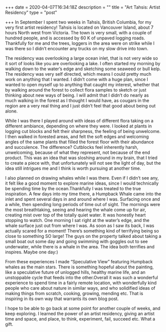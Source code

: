 +++
date = 2020-04-07T16:34:18Z
description = ""
title = "Art Tahsis: Artist Residency"
type = "post"

+++
In September I spent two weeks in Tahsis, British Columbia, for my very first artist residency! Tahsis is located on Vancouver Island, about 7 hours North west from Victoria. The town is very small, with a couple of hundred people, and is accessed by 60 K of unpaved logging roads. Thankfully for me and the trees, loggers in the area were on strike while I was there so I didn’t encounter any trucks on my slow drive into town.

The residency was overlooking a large ocean inlet, that is not very wide so it sort of looks like you are overlooking a lake. I often started my morning by walking down to the water’s edge and sketching some seaweed or bull kelp. The residency was very self directed, which means I could pretty much work on anything that I wanted. I didn’t come with a huge plan, since I wanted to open myself up to anything that caught my interest, whether that by walking around the forest to collect flora samples to sketch or just thinking about new ways of being. I will admit that I didn’t do nearly as much walking in the forest as I thought I would have, as cougars in the region are a very real thing and I just didn’t feel that good about being out alone.

While I was there I played around with ideas of different flora taking on a different ambiance, depending on where they were. I looked at plants in logging cut blocks and felt their sharpness, the feeling of being unwelcome. I then walked in forested areas, and felt the soft edges and welcoming angles of the same plants that filled the forest floor with their abundance and succulence. The difference? Cutblocks feel inherently harsh, unwelcoming, because of what they represent, not because of the end product. This was an idea that was sloshing around in my brain, that I tried to create a piece with, that unfortunately will not see the light of day, but the idea still intrigues me and I think is worth pursuing at another time.

I also planned on drawing whales while I was there. Even if I didn’t see any, it felt like a good moment to explore marine ideas, since I would technically be spending time by the ocean.Thankfully I was treated to the true inspiration. A few days into my time there, a Humpback Whale came into the inlet and spent several days in and around where I was. Surfacing once and a while, then spending long periods of time out of sight. The mornings were the most breathtaking, seeing and hearing the whale come up for air, creating mist over top of the totally quiet water. It was honestly heart stopping to watch. One morning I sat right at the water’s edge, and the whale surface just out from where I was. As soon as I saw its back, I was actually scared for a moment! There’s something kind of terrifying being so close to something SO large! The guys on the property talked about taking a small boat out some day and going swimming with goggles out to see underwater, while there is a whale in the area. The idea both terrifies and inspires. Maybe one day:)

From these experiences I made “Speculative View” featuring Humpback whales as the main stars. There is something hopeful about the painting, like a speculative future of unlogged hills, healthy marine life, and an unstoppable cycle that feeds into the other.Overall it was such a wonderful experience to spend time in a fairly remote location, with wonderfully kind people who care about nature in similar ways, and who solidified ideas of making things from scratch, cooking, growing, mending etc. That is inspiring in its own way that warrants its own blog post.

I hope to be able to go back at some point for another couple of weeks, and keep exploring. I learned the power of an artist residency, giving an artist time and space, and place, to think, experiment, fail, succeed etc. What a gift.